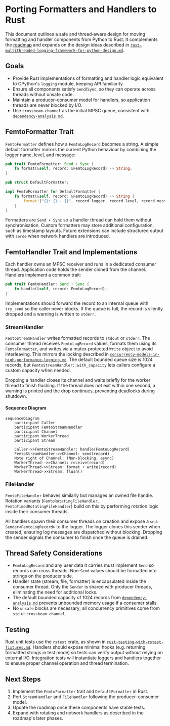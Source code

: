 # Porting Formatters and Handlers to Rust

This document outlines a safe and thread‑aware design for moving
formatting and handler components from Python to Rust. It complements the
[roadmap](./roadmap.md) and expands on the design ideas described in
[`rust-multithreaded-logging-framework-for-python-design.md`](./rust-multithreaded-logging-framework-for-python-design.md).

## Goals

- Provide Rust implementations of formatting and handler logic
  equivalent to CPython's `logging` module, keeping API familiarity.
- Ensure all components satisfy `Send`/`Sync`, so they can operate across
  threads without unsafe code.
- Maintain a producer–consumer model for handlers, so application threads
  are never blocked by I/O.
- Use `crossbeam-channel` as the initial MPSC queue, consistent with
  [`dependency-analysis.md`](./dependency-analysis.md).

## FemtoFormatter Trait

`FemtoFormatter` defines how a `FemtoLogRecord` becomes a string. A
simple default formatter mirrors the current Python behaviour by
combining the logger name, level, and message:

```rust
pub trait FemtoFormatter: Send + Sync {
    fn format(&self, record: &FemtoLogRecord) -> String;
}

pub struct DefaultFormatter;

impl FemtoFormatter for DefaultFormatter {
    fn format(&self, record: &FemtoLogRecord) -> String {
        format!("{}: {} - {}", record.logger, record.level, record.message)
    }
}
```

Formatters are `Send + Sync` so a handler thread can hold them without
synchronisation. Custom formatters may store additional configuration,
such as timestamp layouts. Future extensions can include structured
output with `serde` when network handlers are introduced.

## FemtoHandler Trait and Implementations

Each handler owns an MPSC receiver and runs in a dedicated consumer
thread. Application code holds the sender cloned from the channel.
Handlers implement a common trait:

```rust
pub trait FemtoHandler: Send + Sync {
    fn handle(&self, record: FemtoLogRecord);
}
```

Implementations should forward the record to an internal queue with
`try_send` so the caller never blocks. If the queue is full, the record is
silently dropped and a warning is written to `stderr`.

### StreamHandler

`FemtoStreamHandler` writes formatted records to `stdout` or `stderr`.
The consumer thread receives `FemtoLogRecord` values, formats them using
its `FemtoFormatter`, and writes via a mutex‑protected `Write` object to
avoid interleaving. This mirrors the locking described in
[`concurrency-models-in-high-performance-logging.md`](./concurrency-models-in-high-performance-logging.md#1-the-picologging-concurrency-model-a-hybrid-approach).
The default bounded queue size is 1024 records, but
`FemtoStreamHandler::with_capacity` lets callers configure a custom
capacity when needed.

Dropping a handler closes its channel and waits briefly for the worker
thread to finish flushing. If the thread does not exit within one
second, a warning is printed and the drop continues, preventing
deadlocks during shutdown.

#### Sequence Diagram

```mermaid
sequenceDiagram
    participant Caller
    participant FemtoStreamHandler
    participant Channel
    participant WorkerThread
    participant Stream

    Caller->>FemtoStreamHandler: handle(FemtoLogRecord)
    FemtoStreamHandler->>Channel: send(record)
    Note right of Channel: (Non-blocking, async)
    WorkerThread-->>Channel: receive(record)
    WorkerThread->>Stream: format + write(record)
    WorkerThread->>Stream: flush()
```

### FileHandler

`FemtoFileHandler` behaves similarly but manages an owned file handle.
Rotation variants (`FemtoRotatingFileHandler`,
`FemtoTimedRotatingFileHandler`) build on this by performing rotation
logic inside their consumer threads.

All handlers spawn their consumer threads on creation and expose a
`snd: Sender<FemtoLogRecord>` to the logger. The logger clones this
sender when created, ensuring log messages are dispatched without
blocking. Dropping the sender signals the consumer to finish once the
queue is drained.

## Thread Safety Considerations

- `FemtoLogRecord` and any user data it carries must implement `Send` so
  records can cross threads. Non‑`Send` values should be formatted into
  strings on the producer side.
- Handler state (stream, file, formatter) is encapsulated inside the
  consumer thread. Only the `Sender` is shared with producer threads,
  eliminating the need for additional locks.
- The default bounded capacity of 1024 records from
  [`dependency-analysis.md`](./dependency-analysis.md) prevents unbounded
  memory usage if a consumer stalls.
- No `unsafe` blocks are necessary; all concurrency primitives come from
  `std` or `crossbeam-channel`.

## Testing

Rust unit tests use the `rstest` crate, as shown in
[`rust-testing-with-rstest-fixtures.md`](./rust-testing-with-rstest-fixtures.md).
Handlers should expose minimal hooks (e.g. returning formatted strings in
test mode) so tests can verify output without relying on external I/O.
Integration tests will instantiate loggers and handlers together to
ensure proper channel operation and thread termination.

## Next Steps

1. Implement the `FemtoFormatter` trait and `DefaultFormatter` in Rust.
2. Port `StreamHandler` and `FileHandler` following the producer–consumer
   model.
3. Update the roadmap once these components have stable tests.
4. Expand with rotating and network handlers as described in the
   roadmap's later phases.
